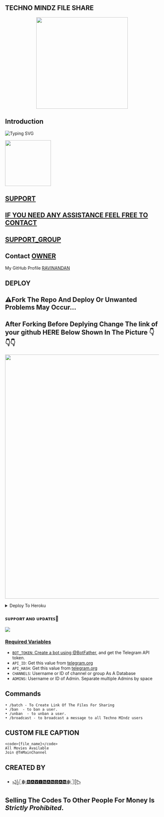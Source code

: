 <h2 align="centre">TECHNO MINDZ FILE SHARE</h2>



<p align="center"><a href="https://t.me/technomindzchat"><img src="https://telegra.ph/file/b417bdd01331179d5787c.jpg" width="300"></a></p>

## Introduction

![Typing SVG](https://readme-typing-svg.herokuapp.com/?lines=Welcome+To+Techno+Mindz!;Created+by+RAVINANDAN!;A+simple+and+a+powerful+Bot!;For+Sending+Lot's+of+Files!;Through+A+Special+Link!;Don't+Forget+To+Subcribe;Techno+Mindz+in+YouTube;)
</p>
</h1>
<a href="https://www.youtube.com/c/TechnoMindz">
  <img src="https://img.shields.io/badge/𝚂𝚄𝙱𝚂𝙲𝚁𝙸𝙱𝙴-red?logo=youtube" width="150">

  



## SUPPORT
## IF YOU NEED ANY ASSISTANCE FEEL FREE TO CONTACT
## [SUPPORT_GROUP](https://t.me/technomindzchat)
## Contact [OWNER](https://t.me/technomindzyt)
My GitHub Profile [RAVINANDAN](https://github.com/RaviTechnoMindz)
## DEPLOY

## ⚠️Fork The Repo And Deploy Or Unwanted Problems May Occur...
## After Forking Before Deplying Change The link of your github HERE Below Shown In The Picture 👇👇👇
<p align="center"><a href="https://t.me/technomindzchat"><img src="https://telegra.ph/file/7dfbf86b1da43cc40208f.jpg" width="800"></a></p>

<details><summary>Deploy To Heroku</summary>
<p>
<br>  
<a href="https://heroku.com/deploy?template=https://github.com/TechnoMindz/File_Share_Bot">
  <img src="https://www.herokucdn.com/deploy/button.svg" alt="Deploy">
</a>
</p>
</details>
  
### ꜱᴜᴘᴘᴏʀᴛ ᴀɴᴅ ᴜᴘᴅᴀᴛᴇꜱ🎑

<a href="https://t.me/tmmainchannel"><img src="https://img.shields.io/badge/Join-Group%20Support-blue.svg?style=for-the-badge&logo=Telegram">

### Required Variables
  
* `BOT_TOKEN`: Create a bot using [@BotFather](https://telegram.dog/BotFather), and get the Telegram API token.
* `API_ID`: Get this value from [telegram.org](https://my.telegram.org/apps)
* `API_HASH`: Get this value from [telegram.org](https://my.telegram.org/apps)
* `CHANNELS`: Username or ID of channel or group As A Database
* `ADMINS`: Username or ID of Admin. Separate multiple Admins by space

## Commands
```
• /batch - To Create Link Of The Files For Sharing
• /ban  - to ban a user.
• /unban  - to unban a user.
• /broadcast - to broadcast a message to all Techno MIndz users
```
## CUSTOM FILE CAPTION
```
<code>{file_name}</code>
All Movies Available
Join @TmMainChannel

```
## CREATED BY
 
* [꧁𓊈𒆜🆁🅰🆅🅸🅽🅰🅽🅳🅰🅽𒆜𓊉꧂](https://t.me/Technomindzyt)
## Selling The Codes To Other People For Money Is *Strictly Prohibited*.

